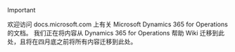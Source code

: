 > [!IMPORTANT]
> 欢迎访问 docs.microsoft.com 上有关 Microsoft Dynamics 365 for Operations 的文档。 我们正在将内容从 Dynamics 365 for Operations 帮助 Wiki 迁移到此处，且将在四月底之前将所有内容迁移到此处。 

